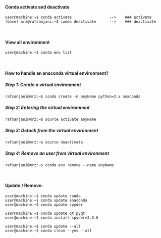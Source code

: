 #### Conda activate and deactivate

```console
user@machine:~$ conda activate                 -->    ### activate
(base) mrz@rafsanjani:~$ conda deactivate      -->    ### deactivate
```

&nbsp;

#### View all environment
```console
user@machine:~$ conda env list 
```

&nbsp;

#### How to handle an anaconda virtual environment?

##### Step 1: Create a virtual environment ####
```console
rafsanjani@mrz:~$ conda create -n anyName python=3.x anaconda
```

##### Step 2: Entering the virtual environment ####
```console
rafsanjani@mrz:~$ source activate anyName
```

##### Step 3: Detach from the virtual environment ####
```console
rafsanjani@mrz:~$ source deactivate
```

##### Step 4: Remove an user from virtual environment ####
```console
rafsanjani@mrz:~$ conda env remove --name anyName
```
&nbsp;


#### Update / Remove:
```console
user@machine:~$ conda update conda
user@machine:~$ conda update anaconda
user@machine:~$ conda update spyder

user@machine:~$ conda update qt pyqt
user@machine:~$ conda install spyder=3.3.6

user@machine:~$ conda update --all
user@machine:~$ conda clean --yes --all
```

